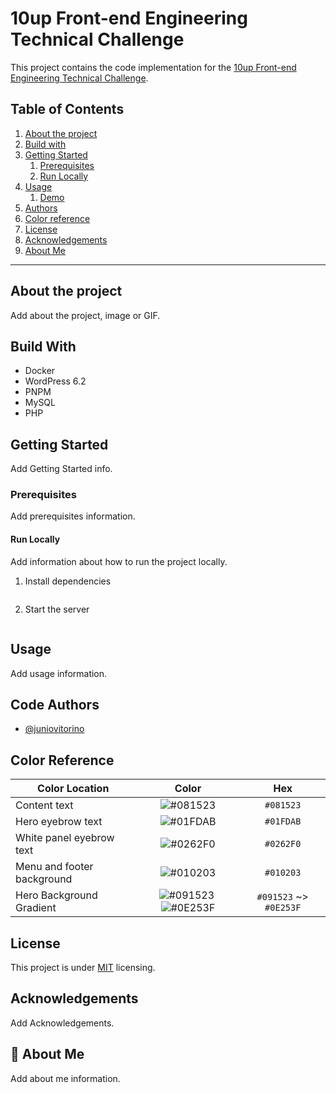 # 10up Front-end Engineering Technical Challenge

This project contains the code implementation for the [10up Front-end Engineering Technical Challenge](challenge.md).

## Table of Contents

1. [About the project](#about-the-project)
2. [Build with](#build-with)
3. [Getting Started](#getting-started)
    1. [Prerequisites](#prerequisites)
    2. [Run Locally](#run-locally)
5. [Usage](#usage)
    1. [Demo](#demo)
6. [Authors](#authors)
7. [Color reference](#color-reference)
8. [License](#license)
9. [Acknowledgements](#acknowledgements)
10. [About Me](#about-me)

----

## About the project <a name="about-the-project"></a>

Add about the project, image or GIF.

## Build With <a name="build-with"></a>

- Docker
- WordPress 6.2
- PNPM
- MySQL
- PHP

## Getting Started <a name="getting-started"></a>

Add Getting Started info.

### Prerequisites <a name="prerequisites"></a>

Add prerequisites information.

#### Run Locally <a name="run-locally"></a>
Add information about how to run the project locally.

1. Install dependencies

```bash
```

2. Start the server

```bash
```

## Usage <a name="usage"></a>

Add usage information.

## Code Authors <a name="authors"></a>
- [@juniovitorino](https://www.github.com/juniovitorino)

## Color Reference <a name="color-reference"></a>

| Color Location              | Color                                                                                                                  | Hex                    |
| --------------------------- | :--------------------------------------------------------------------------------------------------------------------: | :--------------------: |
| Content text                | ![#081523](https://via.placeholder.com/10/081523?text=+)                                                               | `#081523`              |
| Hero eyebrow text           | ![#01FDAB](https://via.placeholder.com/10/01FDAB?text=+)                                                               | `#01FDAB`              |
| White panel eyebrow text    | ![#0262F0](https://via.placeholder.com/10/0262F0?text=+)                                                               | `#0262F0`              |
| Menu and footer background  | ![#010203](https://via.placeholder.com/10/010203?text=+)                                                               | `#010203`              |
| Hero Background Gradient    | ![#091523](https://via.placeholder.com/10/091523?text=+)&nbsp;![#0E253F](https://via.placeholder.com/10/0E253F?text=+) | `#091523` ~> `#0E253F` |

## License <a name="license"></a>
This project is under [MIT](https://choosealicense.com/licenses/mit/) licensing.

## Acknowledgements <a name="acknowledgements"></a>

Add Acknowledgements.

## 🚀 About Me <a name="about-me"></a>

Add about me information.
